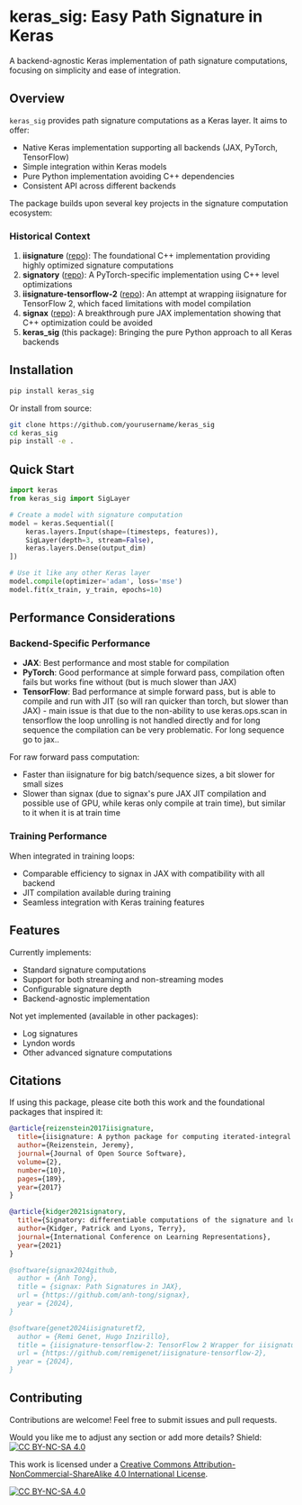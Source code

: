 # keras_sig: Easy Path Signature in Keras 

A backend-agnostic Keras implementation of path signature computations, focusing on simplicity and ease of integration.

## Overview

`keras_sig` provides path signature computations as a Keras layer. It aims to offer:

- Native Keras implementation supporting all backends (JAX, PyTorch, TensorFlow)
- Simple integration within Keras models
- Pure Python implementation avoiding C++ dependencies
- Consistent API across different backends

The package builds upon several key projects in the signature computation ecosystem:

### Historical Context

1. **iisignature** ([repo](https://github.com/bottler/iisignature/)): The foundational C++ implementation providing highly optimized signature computations
2. **signatory** ([repo](https://github.com/patrick-kidger/signatory)): A PyTorch-specific implementation using C++ level optimizations
3. **iisignature-tensorflow-2** ([repo](https://github.com/remigenet/iisignature-tensorflow-2/)): An attempt at wrapping iisignature for TensorFlow 2, which faced limitations with model compilation
4. **signax** ([repo](https://github.com/anh-tong/signax)): A breakthrough pure JAX implementation showing that C++ optimization could be avoided
5. **keras_sig** (this package): Bringing the pure Python approach to all Keras backends

## Installation

```bash
pip install keras_sig
```

Or install from source:
```bash
git clone https://github.com/yourusername/keras_sig
cd keras_sig
pip install -e .
```

## Quick Start

```python
import keras
from keras_sig import SigLayer

# Create a model with signature computation
model = keras.Sequential([
    keras.layers.Input(shape=(timesteps, features)),
    SigLayer(depth=3, stream=False),
    keras.layers.Dense(output_dim)
])

# Use it like any other Keras layer
model.compile(optimizer='adam', loss='mse')
model.fit(x_train, y_train, epochs=10)
```

## Performance Considerations

### Backend-Specific Performance

- **JAX**: Best performance and most stable for compilation
- **PyTorch**: Good performance at simple forward pass, compilation often fails but works fine without (but is much slower than JAX)
- **TensorFlow**: Bad performance at simple forward pass, but is able to compile and run with JIT (so will ran quicker than torch, but slower than JAX) - main issue is that due to the non-ability to use keras.ops.scan in tensorflow the loop unrolling is not handled directly and for long sequence the compilation can be very problematic. For long sequence go to jax..

For raw forward pass computation:
- Faster than iisignature for big batch/sequence sizes, a bit slower for small sizes
- Slower than signax (due to signax's pure JAX JIT compilation and possible use of GPU, while keras only compile at train time), but similar to it when it is at train time

### Training Performance

When integrated in training loops:
- Comparable efficiency to signax in JAX with compatibility with all backend
- JIT compilation available during training
- Seamless integration with Keras training features

## Features

Currently implements:
- Standard signature computations
- Support for both streaming and non-streaming modes
- Configurable signature depth
- Backend-agnostic implementation

Not yet implemented (available in other packages):
- Log signatures
- Lyndon words
- Other advanced signature computations

## Citations

If using this package, please cite both this work and the foundational packages that inspired it:

```bibtex
@article{reizenstein2017iisignature,
  title={iisignature: A python package for computing iterated-integral signatures},
  author={Reizenstein, Jeremy},
  journal={Journal of Open Source Software},
  volume={2},
  number={10},
  pages={189},
  year={2017}
}

@article{kidger2021signatory,
  title={Signatory: differentiable computations of the signature and logsignature transforms, on both CPU and GPU},
  author={Kidger, Patrick and Lyons, Terry},
  journal={International Conference on Learning Representations},
  year={2021}
}

@software{signax2024github,
  author = {Anh Tong},
  title = {signax: Path Signatures in JAX},
  url = {https://github.com/anh-tong/signax},
  year = {2024},
}

@software{genet2024iisignaturetf2,
  author = {Remi Genet, Hugo Inzirillo},
  title = {iisignature-tensorflow-2: TensorFlow 2 Wrapper for iisignature},
  url = {https://github.com/remigenet/iisignature-tensorflow-2},
  year = {2024},
}
```

## Contributing

Contributions are welcome! Feel free to submit issues and pull requests.

Would you like me to adjust any section or add more details?
Shield: [![CC BY-NC-SA 4.0][cc-by-nc-sa-shield]][cc-by-nc-sa]

This work is licensed under a
[Creative Commons Attribution-NonCommercial-ShareAlike 4.0 International License][cc-by-nc-sa].

[![CC BY-NC-SA 4.0][cc-by-nc-sa-image]][cc-by-nc-sa]

[cc-by-nc-sa]: http://creativecommons.org/licenses/by-nc-sa/4.0/
[cc-by-nc-sa-image]: https://licensebuttons.net/l/by-nc-sa/4.0/88x31.png
[cc-by-nc-sa-shield]: https://img.shields.io/badge/License-CC%20BY--NC--SA%204.0-lightgrey.svg